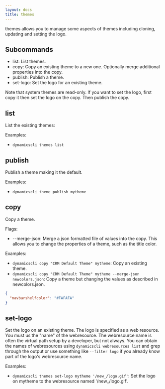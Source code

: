 ```yaml
---
layout: docs
title: themes
---
```


themes allows you to manage some aspects of themes including cloning, updating and setting the logo.

## Subcommands
* list: List themes.
* copy: Copy an existing theme to a new one. Optionally merge additional properties into the copy.
* publish: Publish a theme.
* set-logo: Set the logo for an existing theme.

Note that system themes are read-only. If you want to set the logo, first copy it then set the logo on the copy. Then publish the copy.

## list

List the existing themes:

Examples:
* `dynamicscli themes list`

## publish

Publish a theme making it the default.

Examples:
* `dynamicscli theme publish mytheme`

## copy

Copy a theme.

Flags:
* --merge-json: Merge a json formatted file of values into the copy. This allows you to change the properties of a theme, such as the title color.

Examples:
* `dynamicscli copy "CRM Default Theme" mytheme`: Copy an existing theme.
* `dynamicscli copy "CRM Default Theme" mytheme --merge-json newcolors.json`: Copy a theme but changing the values as described in newcolors.json.

```json
{
  "navbarshelfcolor": "#FAFAFA"
}
```

## set-logo

Set the logo on an existing theme. The logo is specified as a web resource. You must us the "name" of the webresource. The webresource name is often the virtual path setup by a developer, but not always. You can obtain the names of webresources using `dynamicscli webresources list` and grep through the output or use something like `--filter logo` if you already know part of the logo's webresource name.

Examples:
* `dynamicscli themes set-logo mytheme '/new_/logo.gif'`: Set the logo on mytheme to the webresource named '/new_/logo.gif'.
